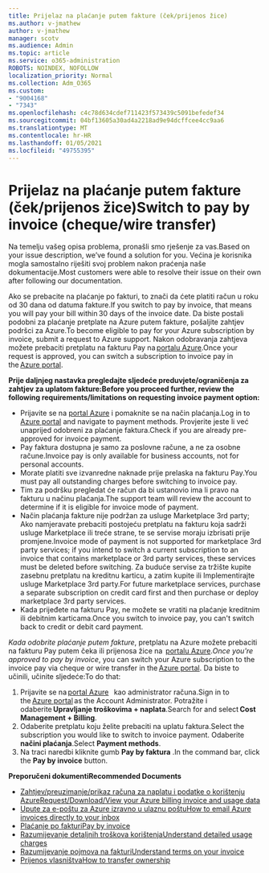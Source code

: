 ```yaml
---
title: Prijelaz na plaćanje putem fakture (ček/prijenos žice)
ms.author: v-jmathew
author: v-jmathew
manager: scotv
ms.audience: Admin
ms.topic: article
ms.service: o365-administration
ROBOTS: NOINDEX, NOFOLLOW
localization_priority: Normal
ms.collection: Adm_O365
ms.custom:
- "9004168"
- "7343"
ms.openlocfilehash: c4c78d634cdef711423f573439c5091befedef34
ms.sourcegitcommit: 04bf13605a30ad4a2218ad9e94dcffcee4cc9aa6
ms.translationtype: MT
ms.contentlocale: hr-HR
ms.lasthandoff: 01/05/2021
ms.locfileid: "49755395"
---
```

# <a name="switch-to-pay-by-invoice-chequewire-transfer"></a><span data-ttu-id="2fc77-102">Prijelaz na plaćanje putem fakture (ček/prijenos žice)</span><span class="sxs-lookup"><span data-stu-id="2fc77-102">Switch to pay by invoice (cheque/wire transfer)</span></span>

<span data-ttu-id="2fc77-103">Na temelju vašeg opisa problema, pronašli smo rješenje za vas.</span><span class="sxs-lookup"><span data-stu-id="2fc77-103">Based on your issue description, we’ve found a solution for you.</span></span> <span data-ttu-id="2fc77-104">Većina je korisnika mogla samostalno riješiti svoj problem nakon praćenja naše dokumentacije.</span><span class="sxs-lookup"><span data-stu-id="2fc77-104">Most customers were able to resolve their issue on their own after following our documentation.</span></span>

<span data-ttu-id="2fc77-105">Ako se prebacite na plaćanje po fakturi, to znači da ćete platiti račun u roku od 30 dana od datuma fakture.</span><span class="sxs-lookup"><span data-stu-id="2fc77-105">If you switch to pay by invoice, that means you will pay your bill within 30 days of the invoice date.</span></span> <span data-ttu-id="2fc77-106">Da biste postali podobni za plaćanje pretplate na Azure putem fakture, pošaljite zahtjev podršci za Azure.</span><span class="sxs-lookup"><span data-stu-id="2fc77-106">To become eligible to pay for your Azure subscription by invoice, submit a request to Azure support.</span></span> <span data-ttu-id="2fc77-107">Nakon odobravanja zahtjeva možete prebaciti pretplatu na fakturu Pay na [portalu Azure](https://portal.azure.com/).</span><span class="sxs-lookup"><span data-stu-id="2fc77-107">Once your request is approved, you can switch a subscription to invoice pay in the [Azure portal](https://portal.azure.com/).</span></span>

<span data-ttu-id="2fc77-108">**Prije daljnjeg nastavka pregledajte sljedeće preduvjete/ograničenja za zahtjev za uplatom fakture:**</span><span class="sxs-lookup"><span data-stu-id="2fc77-108">**Before you proceed further, review the following requirements/limitations on requesting invoice payment option:**</span></span>

- <span data-ttu-id="2fc77-109">Prijavite se na [portal Azure](https://portal.azure.com/) i pomaknite se na način plaćanja.</span><span class="sxs-lookup"><span data-stu-id="2fc77-109">Log in to [Azure portal](https://portal.azure.com/) and navigate to payment methods.</span></span> <span data-ttu-id="2fc77-110">Provjerite jeste li već unaprijed odobreni za plaćanje faktura.</span><span class="sxs-lookup"><span data-stu-id="2fc77-110">Check if you are already pre-approved for invoice payment.</span></span>
- <span data-ttu-id="2fc77-111">Pay faktura dostupna je samo za poslovne račune, a ne za osobne račune.</span><span class="sxs-lookup"><span data-stu-id="2fc77-111">Invoice pay is only available for business accounts, not for personal accounts.</span></span>
- <span data-ttu-id="2fc77-112">Morate platiti sve izvanredne naknade prije prelaska na fakturu Pay.</span><span class="sxs-lookup"><span data-stu-id="2fc77-112">You must pay all outstanding charges before switching to invoice pay.</span></span>
- <span data-ttu-id="2fc77-113">Tim za podršku pregledat će račun da bi ustanovio ima li pravo na fakturu u načinu plaćanja.</span><span class="sxs-lookup"><span data-stu-id="2fc77-113">The support team will review the account to determine if it is eligible for invoice mode of payment.</span></span>
- <span data-ttu-id="2fc77-114">Način plaćanja fakture nije podržan za usluge Marketplace 3rd party; Ako namjeravate prebaciti postojeću pretplatu na fakturu koja sadrži usluge Marketplace ili treće strane, te se servise moraju izbrisati prije promjene.</span><span class="sxs-lookup"><span data-stu-id="2fc77-114">Invoice mode of payment is not supported for marketplace 3rd party services; if you intend to switch a current subscription to an invoice that contains marketplace or 3rd party services, these services must be deleted before switching.</span></span> <span data-ttu-id="2fc77-115">Za buduće servise za tržište kupite zasebnu pretplatu na kreditnu karticu, a zatim kupite ili Implementirajte usluge Marketplace 3rd party.</span><span class="sxs-lookup"><span data-stu-id="2fc77-115">For future marketplace services, purchase a separate subscription on credit card first and then purchase or deploy marketplace 3rd party services.</span></span>
- <span data-ttu-id="2fc77-116">Kada prijeđete na fakturu Pay, ne možete se vratiti na plaćanje kreditnim ili debitnim karticama.</span><span class="sxs-lookup"><span data-stu-id="2fc77-116">Once you switch to invoice pay, you can't switch back to credit or debit card payment.</span></span>

<span data-ttu-id="2fc77-117">*Kada odobrite plaćanje putem fakture*, pretplatu na Azure možete prebaciti na fakturu Pay putem čeka ili prijenosa žice na  [portalu Azure](https://portal.azure.com/).</span><span class="sxs-lookup"><span data-stu-id="2fc77-117">*Once you're approved to pay by invoice*, you can switch your Azure subscription to the invoice pay via cheque or wire transfer in the [Azure portal](https://portal.azure.com/).</span></span>
<span data-ttu-id="2fc77-118">Da biste to učinili, učinite sljedeće:</span><span class="sxs-lookup"><span data-stu-id="2fc77-118">To do that:</span></span>

1. <span data-ttu-id="2fc77-119">Prijavite se na [portal Azure](https://portal.azure.com/)   kao administrator računa.</span><span class="sxs-lookup"><span data-stu-id="2fc77-119">Sign in to the [Azure portal](https://portal.azure.com/) as the Account Administrator.</span></span> <span data-ttu-id="2fc77-120">Potražite i odaberite **Upravljanje troškovima + naplata**.</span><span class="sxs-lookup"><span data-stu-id="2fc77-120">Search for and select **Cost Management + Billing**.</span></span>
2. <span data-ttu-id="2fc77-121">Odaberite pretplatu koju želite prebaciti na uplatu faktura.</span><span class="sxs-lookup"><span data-stu-id="2fc77-121">Select the subscription you would like to switch to invoice payment.</span></span> <span data-ttu-id="2fc77-122">Odaberite **načini plaćanja**.</span><span class="sxs-lookup"><span data-stu-id="2fc77-122">Select **Payment methods**.</span></span>
3. <span data-ttu-id="2fc77-123">Na traci naredbi kliknite gumb **Pay by faktura** .</span><span class="sxs-lookup"><span data-stu-id="2fc77-123">In the command bar, click the **Pay by invoice** button.</span></span>

<span data-ttu-id="2fc77-124">**Preporučeni dokumenti**</span><span class="sxs-lookup"><span data-stu-id="2fc77-124">**Recommended Documents**</span></span>

- [<span data-ttu-id="2fc77-125">Zahtjev/preuzimanje/prikaz računa za naplatu i podatke o korištenju Azure</span><span class="sxs-lookup"><span data-stu-id="2fc77-125">Request/Download/View your Azure billing invoice and usage data</span></span>](https://docs.microsoft.com/azure/billing/billing-download-azure-invoice-daily-usage-date)
- [<span data-ttu-id="2fc77-126">Upute za e-poštu za Azure izravno u ulaznu poštu</span><span class="sxs-lookup"><span data-stu-id="2fc77-126">How to email Azure invoices directly to your inbox</span></span>](https://docs.microsoft.com/azure/billing/billing-download-azure-invoice-daily-usage-date)
- [<span data-ttu-id="2fc77-127">Plaćanje po fakturi</span><span class="sxs-lookup"><span data-stu-id="2fc77-127">Pay by invoice</span></span>](https://docs.microsoft.com/azure/billing/billing-how-to-pay-by-invoice)
- [<span data-ttu-id="2fc77-128">Razumijevanje detaljnih troškova korištenja</span><span class="sxs-lookup"><span data-stu-id="2fc77-128">Understand detailed usage charges</span></span>](https://docs.microsoft.com/azure/billing/billing-understand-your-bill)
- [<span data-ttu-id="2fc77-129">Razumijevanje pojmova na fakturi</span><span class="sxs-lookup"><span data-stu-id="2fc77-129">Understand terms on your invoice</span></span>](https://docs.microsoft.com/azure/billing/billing-understand-your-invoice)
- [<span data-ttu-id="2fc77-130">Prijenos vlasništva</span><span class="sxs-lookup"><span data-stu-id="2fc77-130">How to transfer ownership</span></span>](https://docs.microsoft.com/azure/billing/billing-subscription-transfer)
